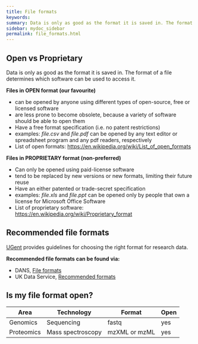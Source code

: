 ```yaml
---
title: File formats
keywords:
summary: Data is only as good as the format it is saved in. The format of a file determines which programs can be used to access it.
sidebar: mydoc_sidebar
permalink: file_formats.html
---
```


## Open vs Proprietary
Data is only as good as the format it is saved in. The format of a file determines which software can be used to access it.

**Files in OPEN format (our favourite)**<br/>
* can be opened by anyone using different types of open-source, free or licensed software
* are less prone to become obsolete, because a variety of software should be able to open them
* Have a free format specification (i.e. no patent restrictions)
* examples: *file.csv* and *file.pdf* can be opened by any text editor or spreadsheet program and any pdf readers, respectively
* List of open formats: https://en.wikipedia.org/wiki/List_of_open_formats

**Files in PROPRIETARY format (non-preferred)**<br>
* Can only be opened using paid-license software
* tend to be replaced by new versions or new formats, limiting their future reuse
* Have an either patented or trade-secret specification
* examples: *file.xls* and *file.ppt* can be opened only by people that own a license for Microsoft Office Software<!--- this is a bit contentious, as you can use OpenOffice or LobreOffice to open MS office files, granted sometimes they don't look so good --->
* List of proprietary software: https://en.wikipedia.org/wiki/Proprietary_format

## Recommended file formats
[UGent](https://www.ugent.be/en/research/datamanagement/during-research/collection.htm) provides guidelines for choosing the right format for research data.

**Recommended file formats can be found via:**<br>
* DANS, [File formats](https://dans.knaw.nl/en/about/services/easy/information-about-depositing-data/before-depositing/file-formats)
* UK Data Service, [Recommended formats](https://www.ukdataservice.ac.uk/manage-data/format/recommended-formats)

## Is my file format open? <!--- this section needs work. Should we include the best-practice open format for each area and technology? There is no way we can include all possible file formats --->
Area | Technology | Format | Open
------|-----------|--------|-----
Genomics | Sequencing | fastq | yes
Proteomics | Mass spectroscopy | mzXML or mzML | yes
